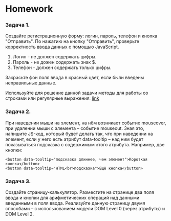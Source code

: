 # Homework 

### Задача 1. 

Создайте регистрационную форму:  логин, пароль, телефон и кнопка "Отправить".
По нажатию на кнопку "Отправить", проверьте корректность ввода данных с помощью JavaScript.
1) Логин - не должен содержать цифры.
2) Пароль - не дожен содержать знак $.
3) Телефон - должен содержать только цифры.

Закрасьте фон поля ввода в красный цвет, если были введены неправильные данные.

Используйте для решение данной задачи методы для работы со строками или регулярные выражения: 
[link](https://learn.javascript.ru/regexp-introduction) 

### Задача 2.  

При наведении мыши на элемент, на нём возникает событие mouseover, при удалении мыши с элемента – событие mouseout.
Зная это, напишите JS-код, который будет делать так, что при наведении на элемент, если у него есть атрибут data-tooltip – над ним будет показываться подсказка с содержимым этого атрибута.
Например, две кнопки: 
```
<button data-tooltip="подсказка длиннее, чем элемент">Короткая кнопка</button>
<button data-tooltip="HTML<br>подсказка">Ещё кнопка</button>
``` 
### Задача 3.  

Создайте страницу-калькулятор. 
Разместите на странице два поля ввода и кнопки для арифметических операций над 
данными введенными в поля ввода. Реализуйте данную страницу двумя способами – с использованием модели DOM Level 0 (через атрибуты) и DOM Level 2. 

